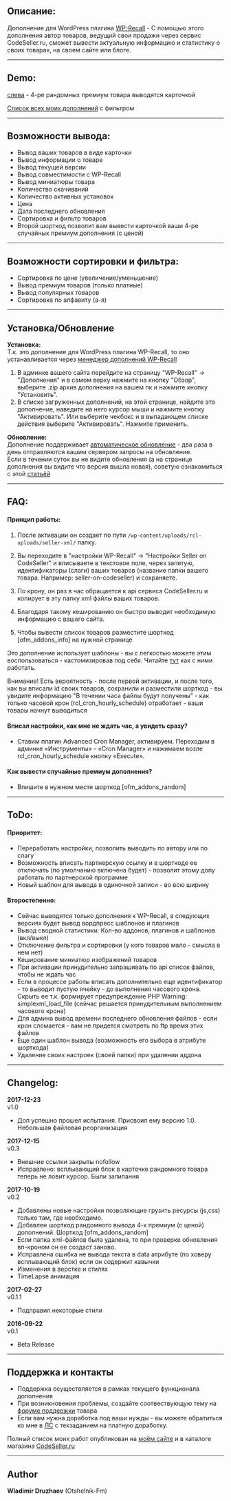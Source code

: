 ## Описание:  

Дополнение для WordPress плагина [WP-Recall](https://wordpress.org/plugins/wp-recall/) - С помощью этого дополнения автор товаров, ведущий свои продажи через сервис CodeSeller.ru, сможет вывести актуальную информацию и статистику о своих товарах, на своем сайте или блоге.  

------------------------------

## Demo:  

[слева](https://otshelnik-fm.ru/) - 4-ре рандомных премиум товара выводятся карточкой  

[Список всех моих дополнений](https://otshelnik-fm.ru/all-my-addons-for-wp-recall/) с фильтром  

------------------------------

## Возможности вывода:  
- Вывод ваших товаров в виде карточки  
- Вывод информации о товаре  
- Вывод текущей версии  
- Вывод совместимости с WP-Recall  
- Вывод миниатюры товара  
- Количество скачиваний  
- Количество активных установок  
- Цена  
- Дата последнего обновления  
- Сортировка и фильтр товаров  
- Второй шорткод позволит вам вывести карточкой ваши 4-ре случайных премиум дополнения (с ценой)  

------------------------------

## Возможности сортировки и фильтра:
- Сортировка по цене (увеличение/уменьшение)  
- Вывод премиум товаров (только платные)  
- Вывод популярных товаров  
- Сортировка по алфавиту (а-я)  

------------------------------

## Установка/Обновление  

**Установка:**  
Т.к. это дополнение для WordPress плагина WP-Recall, то оно устанавливается через [менеджер дополнений WP-Recall](https://codeseller.ru/obshhie-svedeniya-o-dopolneniyax-wp-recall/)  

1. В админке вашего сайта перейдите на страницу "WP-Recall" -> "Дополнения" и в самом верху нажмите на кнопку "Обзор", выберите .zip архив дополнения на вашем пк и нажмите кнопку "Установить".  
2. В списке загруженных дополнений, на этой странице, найдите это дополнение, наведите на него курсор мыши и нажмите кнопку "Активировать". Или выберите чекбокс и в выпадающем списке действия выберите "Активировать". Нажмите применить.  


**Обновление:**  
Дополнение поддерживает [автоматическое обновление](https://codeseller.ru/avtomaticheskie-obnovleniya-dopolnenij-plagina-wp-recall/) - два раза в день отправляются вашим сервером запросы на обновление.  
Если в течении суток вы не видите обновления (а на странице дополнения вы видите что версия вышла новая), советую ознакомиться с этой [статьёй](https://codeseller.ru/post-group/rabota-wordpress-krona-cron-prinuditelnoe-vypolnenie-kron-zadach-dlya-wp-recall/) 

------------------------------

## FAQ:  
#### Принцип работы:  
1. После активации он создает по пути `/wp-content/uploads/rcl-uploads/seller-xml/` папку.  
2. Вы переходите в "настройки WP-Recall" ->  "Настройки Seller on CodeSeller" и вписываете в текстовое поле, через запятую, идентификаторы (слаги) ваших товаров (название папки вашего товара. Например: seller-on-codeseller) и сохраняете.  
3. По крону, он раз в час обращается к api сервиса CodeSeller.ru и копирует в эту папку xml файлы ваших товаров.  
4. Благодаря такому кешированию он быстро выводит необходимую информацию с вашего сайта.  

5. Чтобы вывести список товаров разместите шорткод [ofm_addons_info] на нужной странице  

Это дополнение использует шаблоны - вы с легкостью можете этим воспользоваться - кастомизировав под себя. Читайте [тут](https://codeseller.ru/post-group/ispolzuem-funkcional-shablonov-v-plagine-wp-recall-spisok-shablonov/) как с ними работать.  

Внимание! Есть вероятность - после первой активации, и после того, как вы вписали id своих товаров, сохранили и разместили шорткод - вы увидите информацию "В течении часа файлы будут получены" - как только часовой крон (rcl_cron_hourly_schedule) отработает - ваши товары начнут выводиться  


#### Вписал настройки, как мне не ждать час, а увидеть сразу?  
- Ставим плагин Advanced Cron Manager, активируем. Переходим в админке «Инструменты» - «Cron Manager» и нажимаем возле rcl_cron_hourly_schedule кнопку «Execute».  

#### Как вывести случайные премиум дополнения?  
- Впишите в нужном месте шорткод [ofm_addons_random]  

------------------------------

## ToDo:  
#### Приоритет:  
- Переработать настройки, позволить выводить по автору или по слагу  
- Возможность вписать партнерскую ссылку и в шорткоде ее отключать (по умолчанию включена будет) - позволит этому допу работать по партнерской программе  
- Новый шаблон для вывода в одиночной записи - во всю ширину  

#### Второстепенно:  
- Сейчас выводятся только дополнения к WP-Recall, в следующих версиях будет вывод вордпресс шаблонов и плагинов  
- Вывод сводной статистики: Кол-во аддонов, плагинов и шаблонов (вкл/выкл)  
- Отключение фильтра и сортировки (у кого товаров мало - смысла в нем нет)  
- Кеширование миниатюр изображений товаров  
- При активации принудительно запрашивать по api список файлов, чтобы не ждать час  
- Если в процессе работы вписать дополнительно еще идентификатор - то выводит пустую ячейку - до выполнения часового крона. Скрыть ее т.к. формирует предупреждение PHP Warning: simplexml_load_file (сейчас решается принудительным выполнением часового крона)  
- Для админа вывод времени последнего обновления файлов - если крон сломается - вам не придется смотреть по ftp время этих файлов  
- Еще один шаблон вывода (возможность его выбора в атрибуте шорткода)  
- Удаление своих настроек (своей папки) при удалении аддона  

------------------------------

## Changelog:  
**2017-12-23**  
v1.0  
- Доп успешно прошел испытания. Присвоил ему версию 1.0.  
Небольшая файловая реорганизация  



**2017-12-15**  
v0.3  
- Внешние ссылки закрыты nofollow  
- Исправлено: всплывающий блок в карточке рандомного товара теперь не ловит курсор. Были залипания  



**2017-10-19**  
v0.2  
- Добавлены новые настройки позволяющие грузить ресурсы (js,css) только там, где необходимо.  
- Добавлен шорткод рандомного вывода 4-х премиум (с ценой) дополнений. Шорткод [ofm_addons_random]  
- Если папка xml-файлов была удалена, то при проверке обновления вп-кроном он ее создаст заново.  
- Исправлена ошибка не вывода текста в data атрибуте (по ховеру всплывающий блок) если он содержит кавычки  
- Изменения в верстке и стилях  
- TimeLapse анимация  


**2017-02-27**  
v0.1.1  
- Подправил некоторые стили  


**2016-09-22**  
v0.1  
- Beta Release  

------------------------------

## Поддержка и контакты  

* Поддержка осуществляется в рамках текущего функционала дополнения  
* При возникновении проблемы, создайте соотвествующую тему на [форуме поддержки](https://codeseller.ru/forum/product-13291/) товара  
* Если вам нужна доработка под ваши нужды - вы можете обратиться ко мне в <a href="https://codeseller.ru/author/otshelnik-fm/?tab=chat" target="_blank">ЛС</a> с техзаданием на платную доработку.  

Полный список моих работ опубликован на [моём сайте](https://otshelnik-fm.ru/all-my-addons-for-wp-recall/) и в каталоге магазина [CodeSeller.ru](https://codeseller.ru/author/otshelnik-fm/?tab=publics&subtab=type-products)  

------------------------------

## Author

**Wladimir Druzhaev** (Otshelnik-Fm)